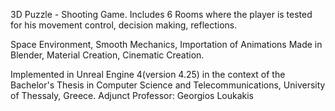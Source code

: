 3D Puzzle - Shooting Game. Includes 6 Rooms where the player is tested for his movement control, decision making, reflections.

Space Environment, Smooth Mechanics, Importation of Animations Made in Blender, Material Creation, Cinematic Creation.

Implemented in Unreal Engine 4(version 4.25) in the context of the Bachelor's Thesis in Computer Science and Telecommunications, University of Thessaly, Greece. 
Adjunct Professor: Georgios Loukakis
